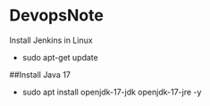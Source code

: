 # DevopsNote

Install Jenkins in Linux
- sudo apt-get update

##Install Java 17
- sudo apt install openjdk-17-jdk openjdk-17-jre -y


